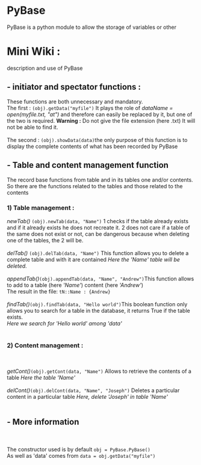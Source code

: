 # PyBase
PyBase is a python module to allow the storage of variables or other
# Mini Wiki :
description and use of PyBase
 <h2>- initiator and spectator functions :</h2>
 These functions are both unnecessary and mandatory.<br>
 The first : 
 <code>(obj).getData("myfile")</code>
  It plays the role of <i>dataName = open(myfile.txt, "at")</i> and therefore can easily be replaced by it, but one of the two is required.
  <b>Warning :</b>   Do not give the file extension (here .txt) It will not be able to find it.
 <br><br>
 The second :
 <code>(obj).showData(data)</code>the only purpose of this function is to display the complete contents of what has been recorded by PyBase
<h2>- Table and content management function</h2>
The record base functions from table and in its tables one and/or contents. So there are the functions related to the tables and those related to the contents
<h3>1) Table management :</h3>
<i>newTab()</i>
<code>(obj).newTab(data, "Name")</code>
 1 checks if the table already exists and if it already exists he does not recreate it. 2 does not care if a table of the same does not exist or not, can be dangerous because when deleting one of the tables, the 2 will be.
<br><br>
<i>delTab()</i>
<code>(obj).delTab(data, "Name")</code>
This function allows you to delete a complete table and with it are contained
<i>Here the 'Name' table will be deleted.</i>
<br><br>
<i>appendTab()</i><code>(obj).appendTab(data, "Name", "Andrew")</code>This function allows to add to a table (here <i>'Name'</i>) content (here <i>'Andrew'</i>)
<br>The result in the file: <code>tN::Name : {Andrew}</code>
<br><br>
<i>findTab()</i><code>(obj).findTab(data, "Hello world")</code>This boolean function only allows you to search for a table in the database, it returns True if the table exists.<br><i>Here we search for 'Hello world' among 'data'</i>
<br><br>
<h3>2) Content management :</h3>
<br><br><i>getCont()</i><code>(obj).getCont(data, "Name")</code> Allows to retrieve the contents of a table <i> Here the table 'Name'</i>
<br><br><i>delCont()</i><code>(obj).delCont(data, "Name", "Joseph")</code> Deletes a particular content in a particular table <i> Here, delete 'Joseph' in table 'Name'</i>
<br><br><h2>- More information </h2><br><br> The constructor used is by default <code>obj = PyBase.PyBase()</code><br>As well as 'data' comes from <code>data = obj.getData("myfile")</code>

